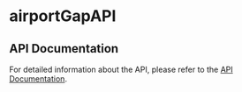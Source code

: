 # airportGapAPI

## API Documentation

For detailed information about the API, please refer to the [API Documentation](https://web.postman.co/workspace/291207d5-1073-4eda-b783-3fd9231b4116/documentation/36297486-3deacdb2-419f-46ea-a492-603b9e034d7e).
